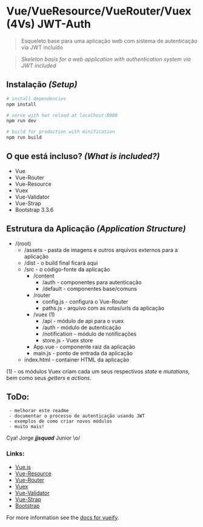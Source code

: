 # Vue/VueResource/VueRouter/Vuex (4Vs) JWT-Auth

> Esqueleto base para uma aplicação web com sistema de autenticação via JWT incluído

> *Skeleton basis for a web application with authentication system via JWT included*

## Instalação *(Setup)*

``` bash
# install dependencies
npm install

# serve with hot reload at localhost:8080
npm run dev

# build for production with minification
npm run build
```

## O que está incluso? *(What is included?)*

* Vue
* Vue-Router
* Vue-Resource
* Vuex
* Vue-Validator
* Vue-Strap
* Bootstrap 3.3.6

## Estrutura da Aplicação *(Application Structure)*

* /(root)
    * /assets - pasta de imagens e outros arquivos externos para a aplicação
    * /dist - o build final ficará aqui
    * /src - o código-fonte da aplicação
        * /content
            * /auth - componentes para autenticação
            * /default - componentes base/comuns
        * /router
            * config.js - configura o Vue-Router
            * paths.js - arquivo com as rotas/urls da aplicação
        * /vuex (1)
            * /api - módulo de api para o vuex
            * /auth - módulo de autenticação
            * /notification - módulo de notificações
            * store.js - Vuex store
        * App.vue - componente raiz da aplicação
        * main.js - ponto de entrada da aplicação
    * index.html - container HTML da aplicação

(1) - os módulos Vuex criam cada um seus respectivos *state* e *mutations*, bem como seus *getters* e *actions*.

## ToDo:

```
 - melhorar este readme
 - documentar o processo de autenticação usando JWT
 - exemplos de como criar novos módulos
 - muito mais!

```

Cya! Jorge ***jjsquad*** Junior \o/

### Links:

- [Vue.js](http://vuejs.org)
- [Vue-Resource](https://github.com/vuejs/vue-resource)
- [Vue-Router](https://github.com/vuejs/vue-router)
- [Vuex](https://github.com/vuejs/vuex)
- [Vue-Validator](https://github.com/vuejs/vue-validator)
- [Vue-Strap](http://yuche.github.io/vue-strap)
- [Bootstrap](http://getbootstrap.com)


For more information see the [docs for vueify](https://github.com/vuejs/vueify).
